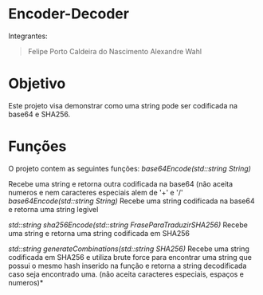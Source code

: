 # Encoder-Decoder
Integrantes:
>Felipe Porto Caldeira do Nascimento
>Alexandre Wahl

# Objetivo
Este projeto visa demonstrar como uma string pode ser codificada na base64 e SHA256. 

# Funções
O projeto contem as seguintes funções:
*base64Encode(std::string String)*

Recebe uma string e retorna outra codificada na base64 (não aceita numeros e nem caracteres especiais alem de '+' e '/'
*base64Encode(std::string String)*
Recebe uma string codificada na base64 e retorna uma string legivel

*std::string sha256Encode(std::string FraseParaTraduzirSHA256)*
Recebe uma string e retorna uma string codificada em SHA256

*std::string generateCombinations(std::string SHA256)*
Recebe uma string codificada em SHA256 e utiliza brute force para encontrar uma string que possui o mesmo hash inserido na função e retorna a string decodificada caso seja encontrado uma. (não aceita caracteres especiais, espaços e numeros)*
